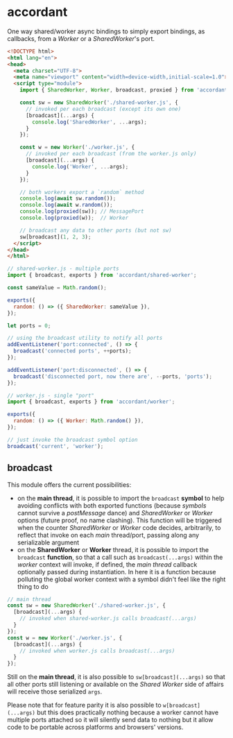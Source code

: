 # accordant

One way shared/worker async bindings to simply export bindings, as callbacks, from a *Worker* or a *SharedWorker*'s port.

```html
<!DOCTYPE html>
<html lang="en">
<head>
  <meta charset="UTF-8">
  <meta name="viewport" content="width=device-width,initial-scale=1.0">
  <script type="module">
    import { SharedWorker, Worker, broadcast, proxied } from 'accordant/main';

    const sw = new SharedWorker('./shared-worker.js', {
      // invoked per each broadcast (except its own one)
      [broadcast](...args) {
        console.log('SharedWorker', ...args);
      }
    });

    const w = new Worker('./worker.js', {
      // invoked per each broadcast (from the worker.js only)
      [broadcast](...args) {
        console.log('Worker', ...args);
      }
    });

    // both workers export a `random` method
    console.log(await sw.random());
    console.log(await w.random());
    console.log(proxied(sw)); // MessagePort
    console.log(proxied(w));  // Worker

    // broadcast any data to other ports (but not sw)
    sw[broadcast](1, 2, 3);
  </script>
</head>
</html>
```

```js
// shared-worker.js - multiple ports
import { broadcast, exports } from 'accordant/shared-worker';

const sameValue = Math.random();

exports({
  random: () => ({ SharedWorker: sameValue }),
});

let ports = 0;

// using the broadcast utility to notify all ports
addEventListener('port:connected', () => {
  broadcast('connected ports', ++ports);
});

addEventListener('port:disconnected', () => {
  broadcast('disconnected port, now there are', --ports, 'ports');
});
```

```js
// worker.js - single "port"
import { broadcast, exports } from 'accordant/worker';

exports({
  random: () => ({ Worker: Math.random() }),
});

// just invoke the broadcast symbol option
broadcast('current', 'worker');
```

## broadcast

This module offers the current possibilities:

  * on the **main thread**, it is possible to import the `broadcast` **symbol** to help avoiding conflicts with both exported functions (because *symbols* cannot survive a *postMessage* dance) and *SharedWorker* or *Worker* options (future proof, no name clashing). This function will be triggered when the counter *SharedWorker* or *Worker* code decides, arbitrarily, to reflect that invoke on each *main* thread/port, passing along any serializable argument
  * on the **SharedWorker** or **Worker** thread, it is possible to import the `broadcast` **function**, so that a call such as `broadcast(...args)` within the *worker* context will invoke, if defined, the *main thread* callback optionally passed during instantiation. In here it is a function because polluting the global worker context with a symbol didn't feel like the right thing to do

```js
// main thread
const sw = new SharedWorker('./shared-worker.js', {
  [broadcast](...args) {
    // invoked when shared-worker.js calls broadcast(...args)
  }
});
const w = new Worker('./worker.js', {
  [broadcast](...args) {
    // invoked when worker.js calls broadcast(...args)
  }
});
```

Still on the **main thread**, it is also possible to `sw[broadcast](...args)` so that all other ports still listening or available on the *Shared Worker* side of affairs will receive those serialized `args`.

Please note that for feature parity it is also possible to `w[broadcast](...args)` but this does practically nothing because a worker cannot have multiple ports attached so it will silently send data to nothing but it allow code to be portable across platforms and browsers' versions.
